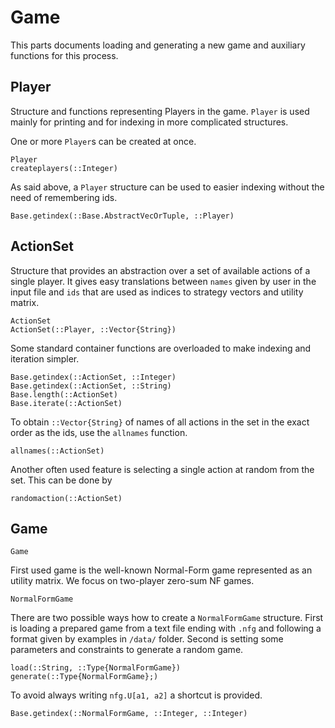 # Game

This parts documents loading and generating a new game and auxiliary functions for this process.

## Player

Structure and functions representing Players in the game.
`Player` is used mainly for printing and for indexing in more complicated structures.

One or more `Player`s can be created at once.
```@docs
Player
createplayers(::Integer)
```

As said above, a `Player` structure can be used to easier indexing without the need of remembering ids.
```@docs
Base.getindex(::Base.AbstractVecOrTuple, ::Player)
```

## ActionSet

Structure that provides an abstraction over a set of available actions of a single player.
It gives easy translations between `names` given by user in the input file and `ids` that are used as indices to strategy vectors and utility matrix.

```@docs
ActionSet
ActionSet(::Player, ::Vector{String})
```

Some standard container functions are overloaded to make indexing and iteration simpler.

```@docs
Base.getindex(::ActionSet, ::Integer)
Base.getindex(::ActionSet, ::String)
Base.length(::ActionSet)
Base.iterate(::ActionSet)
```

To obtain `::Vector{String}` of names of all actions in the set in the exact order as the ids, use the `allnames` function.

```@docs
allnames(::ActionSet)
```

Another often used feature is selecting a single action at random from the set.
This can be done by

```@docs
randomaction(::ActionSet)
```

## Game

```@docs
Game
```

First used game is the well-known Normal-Form game represented as an utility matrix.
We focus on two-player zero-sum NF games.

```@docs
NormalFormGame
```

There are two possible ways how to create a `NormalFormGame` structure.
First is loading a prepared game from a text file ending with `.nfg` and following a format given by examples in `/data/` folder.
Second is setting some parameters and constraints to generate a random game.

```@docs
load(::String, ::Type{NormalFormGame})
generate(::Type{NormalFormGame};)
```

To avoid always writing `nfg.U[a1, a2]` a shortcut is provided.
```@docs
Base.getindex(::NormalFormGame, ::Integer, ::Integer)
```
